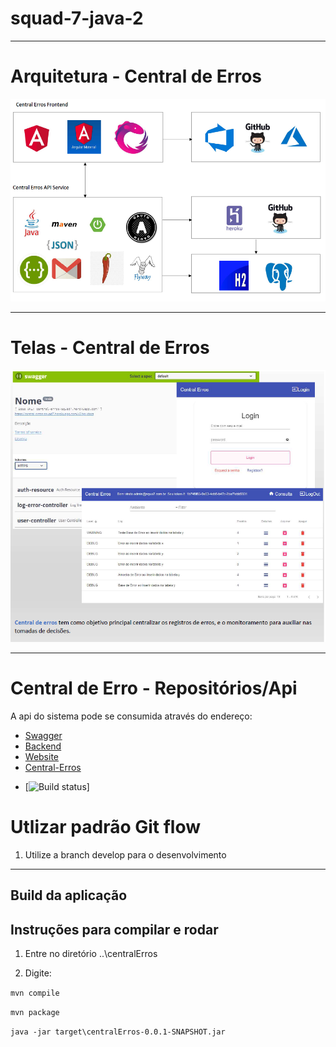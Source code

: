 # squad-7-java-2

---
# Arquitetura - Central de Erros

![Alt text](Arquitetura.PNG?raw=true "Arquitetura - Central de Erros")

----

# Telas - Central de Erros
![Alt text](sistema.png?raw=true "Telas do sistema Central de Erros")

----

# Central de Erro - Repositórios/Api 

A api do sistema pode se consumida através do endereço:
- [Swagger](https://central-erros-squad7.herokuapp.com/swagger-ui.html)
- [Backend](https://github.com/codenation-dev/squad-7-java-2-back)
- [Website](https://github.com/codenation-dev/squad-7-java-2-front)
- [Central-Erros](https://central-erros-squad7.azurewebsites.net)



* [![Build status](https://dashboard.heroku.com/apps/central-erros-squad7/activity/builds/0234ca76-a4cc-450d-9841-76ed2ccec7ad)] 


# Utlizar padrão Git flow

1. Utilize a branch develop para o desenvolvimento

---

## Build da aplicação

Instruções para compilar e rodar
----

1. Entre no diretório ..\centralErros

2. Digite:

`mvn compile`

`mvn package`

`java -jar target\centralErros-0.0.1-SNAPSHOT.jar`
